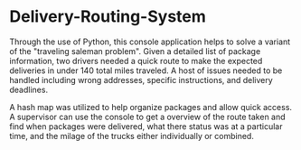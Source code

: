 # Delivery-Routing-System

Through the use of Python, this console application helps to solve a variant of the "traveling saleman problem". Given a
detailed list of package information, two drivers needed a quick route to make the expected deliveries in under 140 total miles traveled.
A host of issues needed to be handled including wrong addresses, specific instructions, and delivery deadlines.

A hash map was utilized to help organize packages and allow quick access. A supervisor can use the console to get a overview of the route taken
and find when packages were delivered, what there status was at a particular time, and the milage of the trucks either individually or combined.
